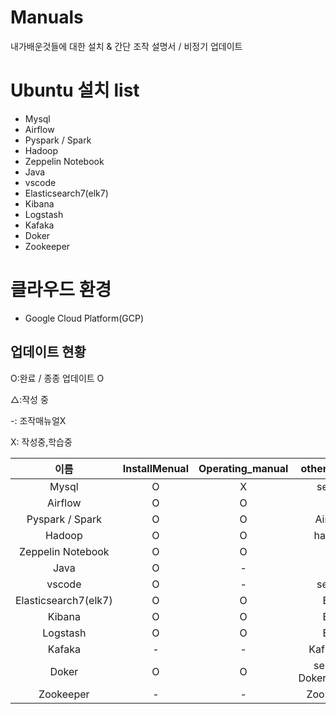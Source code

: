 # Manuals

내가배운것들에 대한 설치 & 간단 조작 설명서 / 비정기 업데이트

# Ubuntu 설치 list

- Mysql
- Airflow
- Pyspark / Spark
- Hadoop
- Zeppelin Notebook
- Java
- vscode
- Elasticsearch7(elk7)
- Kibana 
- Logstash
- Kafaka
- Doker
- Zookeeper

# 클라우드 환경

- Google Cloud Platform(GCP)



## 업데이트 현황

O:완료 / 종종 업데이트 O

△:작성 중

-: 조작매뉴얼X

X: 작성중,학습중

|이름|InstallMenual|Operating_manual|other file names|
|:---:|:---:|:---:|:---:|
|Mysql|O|X|server.md|
|Airflow|O|O|X|
|Pyspark / Spark|O|O|Airflow.md|
|Hadoop|O|O|hadoop.md|
|Zeppelin Notebook|O|O|-|
|Java|O|-|-|
|vscode|O|-|server.md|
|Elasticsearch7(elk7)|O|O|ELK.md|
|Kibana|O|O|ELK.md|
|Logstash|O|O|ELK.md|
|Kafaka|-|-|Kafka.md / △|
|Doker|O|O|server.md / Doker_manual.md|
|Zookeeper|-|-|Zookeeper.md|

